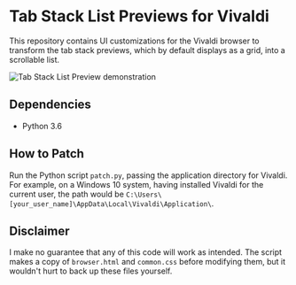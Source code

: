 # Tab Stack List Previews for Vivaldi
This repository contains UI customizations for the Vivaldi browser to transform the tab stack previews, which by default displays as a grid, into a scrollable list. 

![Tab Stack List Preview demonstration](https://imgur.com/FQ97nAm)

## Dependencies
* Python 3.6

## How to Patch
Run the Python script `patch.py`, passing the application directory for Vivaldi. For example, on a Windows 10 system, having installed Vivaldi for the current user, the path would be `C:\Users\[your_user_name]\AppData\Local\Vivaldi\Application\`.

## Disclaimer
I make no guarantee that any of this code will work as intended. The script makes a copy of `browser.html` and `common.css` before modifying them, but it wouldn't hurt to back up these files yourself.

